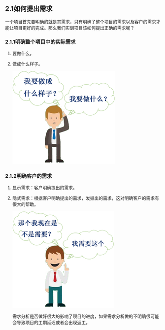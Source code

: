 ## 2.1如何提出需求

一个项目首先要明确的就是其需求，只有明确了整个项目的需求以及客户的需求才能让项目更好的完成。那么我们实训项目该如何提出正确的需求呢？

### 2.1.1明确整个项目中的实际需求

1. 要做什么。

2. 做成什么样子。

    ![](media/1957fe71184f8de4328b5530464c85b9.png)

### 2.1.2明确客户的需求

1. 显示需求：客户明确提出的需求。

2. 隐式需求：根据客户明确提出的需求，发掘出的需求，这对明确客户的需求有很大的帮助。

    ![](media/ed72d331f564357ae78d7671a9adc4a0.png)

    需求分析是否做好很大的影响了项目的进度，如果需求分析做的不明确很可能会导致项目的工期延迟或者会出现返工。
